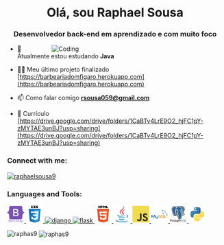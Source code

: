 <h1 align="center">Olá, sou Raphael Sousa</h1>
<h3 align="center">Desenvolvedor back-end em aprendizado e com muito foco</h3>
<img align="right" alt="Coding" width="400" src="https://c.tenor.com/qJ5evVs-_uUAAAAC/coding.gif">

- 🌱 Atualmente estou estudando **Java**

- 👨‍💻 Meu último projeto finalizado [https://barbeariadomfigaro.herokuapp.com](https://barbeariadomfigaro.herokuapp.com)

- 📫 Como falar comigo **rsousa059@gmail.com**

- 📄 Currículo [https://drive.google.com/drive/folders/1CaBTv4LrE9O2_hjFC1pY-zMYTAE3unBJ?usp=sharing](https://drive.google.com/drive/folders/1CaBTv4LrE9O2_hjFC1pY-zMYTAE3unBJ?usp=sharing)

<h3 align="left">Connect with me:</h3>
<p align="left">
<a href="https://linkedin.com/in/raphaelsousa9" target="blank"><img align="center" src="https://raw.githubusercontent.com/rahuldkjain/github-profile-readme-generator/master/src/images/icons/Social/linked-in-alt.svg" alt="raphaelsousa9" height="30" width="40" /></a>
</p>

<h3 align="left">Languages and Tools:</h3>
<p align="left"> <a href="https://getbootstrap.com" target="_blank" rel="noreferrer"> <img src="https://raw.githubusercontent.com/devicons/devicon/master/icons/bootstrap/bootstrap-plain-wordmark.svg" alt="bootstrap" width="40" height="40"/> </a> <a href="https://www.w3schools.com/css/" target="_blank" rel="noreferrer"> <img src="https://raw.githubusercontent.com/devicons/devicon/master/icons/css3/css3-original-wordmark.svg" alt="css3" width="40" height="40"/> </a> <a href="https://www.djangoproject.com/" target="_blank" rel="noreferrer"> <img src="https://cdn.worldvectorlogo.com/logos/django.svg" alt="django" width="40" height="40"/> </a> <a href="https://flask.palletsprojects.com/" target="_blank" rel="noreferrer"> <img src="https://www.vectorlogo.zone/logos/pocoo_flask/pocoo_flask-icon.svg" alt="flask" width="40" height="40"/> </a> <a href="https://www.w3.org/html/" target="_blank" rel="noreferrer"> <img src="https://raw.githubusercontent.com/devicons/devicon/master/icons/html5/html5-original-wordmark.svg" alt="html5" width="40" height="40"/> </a> <a href="https://www.java.com" target="_blank" rel="noreferrer"> <img src="https://raw.githubusercontent.com/devicons/devicon/master/icons/java/java-original.svg" alt="java" width="40" height="40"/> </a> <a href="https://developer.mozilla.org/en-US/docs/Web/JavaScript" target="_blank" rel="noreferrer"> <img src="https://raw.githubusercontent.com/devicons/devicon/master/icons/javascript/javascript-original.svg" alt="javascript" width="40" height="40"/> </a> <a href="https://www.mysql.com/" target="_blank" rel="noreferrer"> <img src="https://raw.githubusercontent.com/devicons/devicon/master/icons/mysql/mysql-original-wordmark.svg" alt="mysql" width="40" height="40"/> </a> <a href="https://www.postgresql.org" target="_blank" rel="noreferrer"> <img src="https://raw.githubusercontent.com/devicons/devicon/master/icons/postgresql/postgresql-original-wordmark.svg" alt="postgresql" width="40" height="40"/> </a> <a href="https://www.python.org" target="_blank" rel="noreferrer"> <img src="https://raw.githubusercontent.com/devicons/devicon/master/icons/python/python-original.svg" alt="python" width="40" height="40"/> </a> </p>

<p><img align="left" src="https://github-readme-stats.vercel.app/api/top-langs?username=raphas9&show_icons=true&locale=en&layout=compact" alt="raphas9" /></p>

  <p>&nbsp;<img align="center" src="https://github-readme-stats.vercel.app/api?username=raphas9&show_icons=true&locale=en&layout=compact" alt="raphas9" /></p>
